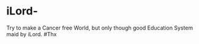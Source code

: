 # iLord-
Try to make a Cancer free World, but only though good Education System maid by iLord. #Thx
